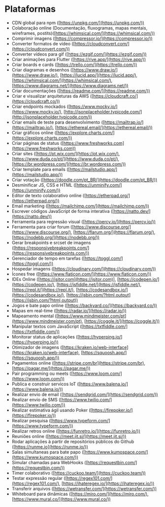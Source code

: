 # Plataformas

- CDN global para npm ([https://unpkg.com/](https://unpkg.com/))
- Colaboração online (Documentação, fluxogramas, mapas mentais, wireframes, postits)([https://whimsical.com/](https://whimsical.com/))
- Comprimir imagens ([https://compressor.io/](https://compressor.io/))
- Converter formatos de vídeo ([https://cloudconvert.com/](https://cloudconvert.com/))
- Converter vídeos para gif ([https://ezgif.com/](https://ezgif.com/))
- Criar animações para Flutter ([https://rive.app/](https://rive.app/))
- Criar boards e cards ([https://trello.com/](https://trello.com/))
- Criar diagramas e desenhos ([https://www.draw.io/](https://www.draw.io/), [https://lucid.app/](https://lucid.app/), [https://whimsical.com/](https://whimsical.com/), [https://www.diagrams.net/](https://www.diagrams.net/))
- Criar documentações ([https://readme.com/](https://readme.com/))
- Criar e visualizar arquiteturas da AWS ([https://cloudcraft.co/](https://cloudcraft.co/))
- Criar endpoints mockados ([https://www.mocky.io/](https://www.mocky.io/), [http://jsonplaceholder.typicode.com/](http://jsonplaceholder.typicode.com/))
- Criar emails de teste para desenvolvimento ([https://mailtrap.io/](https://mailtrap.io/), [https://ethereal.email/](https://ethereal.email/))
- Criar gráficos online ([https://explore.charts.com/](https://explore.charts.com/))
- Criar páginas de status ([https://www.freshworks.com](https://www.freshworks.com))
- Criar sites ([https://pt.wix.com/](https://pt.wix.com/), [https://www.duda.co/pt/](https://www.duda.co/pt/), [https://br.wordpress.com/](https://br.wordpress.com/))
- Criar template para emails ([https://mailstudio.app/](https://mailstudio.app/))
- Criar votação ([https://doodle.com/pt_BR/](https://doodle.com/pt_BR/))
- Desminificar JS, CSS e HTML ([https://unminify.com/](https://unminify.com/))
- Editor de texto colaborativo online ([https://etherpad.org/](https://etherpad.org/))
- Email marketing ([https://mailchimp.com/](https://mailchimp.com/))
- Escrever códigos JavaScript de forma interativa ([https://natto.dev/](https://natto.dev/))
- Ferramenta para regressão visual ([https://percy.io/](https://percy.io/))
- Ferramenta para criar forum ([https://www.discourse.org/](https://www.discourse.org/), [https://flarum.org/](https://flarum.org/), [https://nodebb.org/](https://nodebb.org/))
- Gerar breakpoints e srcset de imagens ([https://responsivebreakpoints.com/](https://responsivebreakpoints.com/))
- Gerenciador de tempo em tarefas ([https://toggl.com/](https://toggl.com/))
- Hospedar imagens ([https://cloudinary.com/](https://cloudinary.com/))
- Ícones free ([https://www.flaticon.com/](https://www.flaticon.com/))
- IDEs Online ([https://jsitor.com](https://jsitor.com)], [https://codepen.io/](https://codepen.io/), [https://jsfiddle.net/](https://jsfiddle.net/), [https://repl.it/](https://repl.it/), [https://codesandbox.io/](https://codesandbox.io/), [https://jsbin.com/?html,output](https://jsbin.com/?html,output))
- Jogos e bate papo online ([https://backyard.co/](https://backyard.co/))
- Mapas em real-time ([https://radar.io/](https://radar.io/))
- Mapeamento mental ([https://www.mindmeister.com/pt](https://www.mindmeister.com/pt), [https://coggle.it/](https://coggle.it/))
- Manipular textos com JavaScript ([https://txtfiddle.com/](https://txtfiddle.com/))
- Monitorar status de aplicações ([https://hyperping.io/](https://hyperping.io/))
- Otimizador de imagens ([https://kraken.io/web-interface](https://kraken.io/web-interface), [https://squoosh.app/](https://squoosh.app/))
- Pagamentos online ([https://stripe.com/br](https://stripe.com/br), [https://pagar.me/](https://pagar.me/))
- Pair programming ou meets ([https://www.loom.com/](https://www.loom.com/))
- Publica e construir servicos IoT ([https://www.balena.io/](https://www.balena.io/))
- Realizar envio de email ([https://sendgrid.com/](https://sendgrid.com/))
- Realizar envio de SMS ([https://www.twilio.com/](https://www.twilio.com/))
- Realizar estimativa ágil usando Poker ([https://firepoker.io/](https://firepoker.io/))
- Realizar pesquisa ([https://www.typeform.com/](https://www.typeform.com/))
- Realizar retros online ([https://funretro.io/](https://funretro.io/))
- Reuniões online ([https://meet.jit.si/](https://meet.jit.si/))
- Rodar aplicações à partir de repositórios públicos do Github ([https://runme.io](https://runme.io/))
- Salas simultaneas para bate papo ([https://www.kumospace.com/](https://www.kumospace.com/))
- Simular chamadas para WebHooks ([https://requestbin.com/](https://requestbin.com/))
- Timer colaborativo ([https://cuckoo.team/](https://cuckoo.team/))
- Testar expressão regular ([https://regex101.com/](https://regex101.com/), [https://ihateregex.io/](https://ihateregex.io/))
- Transferir arquivos ([https://wetransfer.com/](https://wetransfer.com/))
- Whiteboard para dinâmicas ([https://miro.com/](https://miro.com/), [https://www.mural.co/](https://www.mural.co/))
